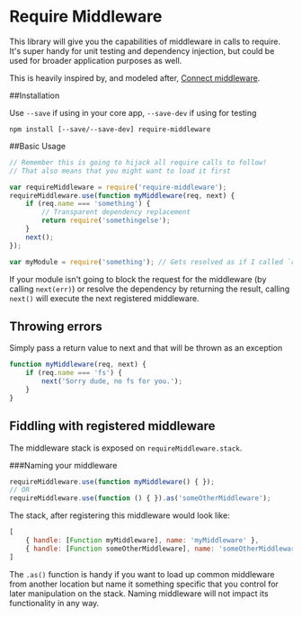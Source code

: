 Require Middleware
============

This library will give you the capabilities of middleware in calls to require.  It's super handy for unit testing and dependency injection, but could be used for broader application purposes as well.

This is heavily inspired by, and modeled after, [Connect middleware](https://github.com/senchalabs/connect).

##Installation

Use `--save` if using in your core app, `--save-dev` if using for testing

``````
npm install [--save/--save-dev] require-middleware
``````

##Basic Usage

```````javascript
// Remember this is going to hijack all require calls to follow!
// That also means that you might want to load it first

var requireMiddleware = require('require-middleware');
requireMiddleware.use(function myMiddleware(req, next) {
	if (req.name === 'something') {
		// Transparent dependency replacement
		return require('somethingelse');
	}
	next();
});

var myModule = require('something'); // Gets resolved as if I called `require('somethingelse');
````````

If your module isn't going to block the request for the middleware (by calling `next(err)`) or resolve the dependency by returning the result, calling `next()` will execute the next registered middleware.

## Throwing errors

Simply pass a return value to next and that will be thrown as an exception

```````javascript
function myMiddleware(req, next) {
	if (req.name === 'fs') {
		next('Sorry dude, no fs for you.');
	}
}
```````

## Fiddling with registered middleware

The middleware stack is exposed on `requireMiddleware.stack`.

###Naming your middleware

```````javascript
requireMiddleware.use(function myMiddleware() { });
// OR
requireMiddleware.use(function () { }).as('someOtherMiddleware');
```````

The stack, after registering this middleware would look like:

```````javascript
[
	{ handle: [Function myMiddleware], name: 'myMiddleware' },
	{ handle: [Function someOtherMiddleware], name: 'someOtherMiddleware' }
]
```````

The `.as()` function is handy if you want to load up common middleware from another location but name it something specific that you control for later manipulation on the stack.  Naming middleware will not impact its functionality in any way.



